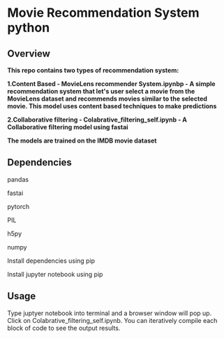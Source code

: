 # Movie Recommendation System python



## Overview


**This repo contains two types of recommendation system:**

**1.Content Based - MovieLens recommender System.ipynbp - A simple recommendation system that let's user select a movie from the MovieLens dataset and recommends movies similar to the selected movie. This model uses content based techniques to make predictions**

**2.Collaborative filtering - Colabrative_filtering_self.ipynb - A Collaborative filtering model using fastai**

**The models are trained on the IMDB movie dataset**

## Dependencies

pandas

fastai

pytorch

PIL

h5py

numpy

Install dependencies using pip 

Install jupyter notebook using pip

## Usage

Type juptyer notebook into terminal and a browser window will pop up. Click on Colabrative_filtering_self.ipynb. You can iteratively compile each block of code to see the output results.

